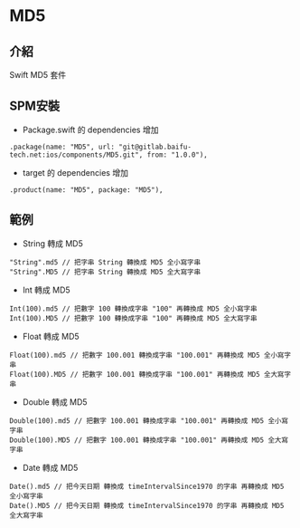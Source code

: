 # MD5

## 介紹

Swift MD5 套件

## SPM安裝

- Package.swift 的 dependencies 增加

```
.package(name: "MD5", url: "git@gitlab.baifu-tech.net:ios/components/MD5.git", from: "1.0.0"),
```

- target 的 dependencies 增加

```
.product(name: "MD5", package: "MD5"),
```

## 範例

- String 轉成 MD5

```
"String".md5 // 把字串 String 轉換成 MD5 全小寫字串
"String".MD5 // 把字串 String 轉換成 MD5 全大寫字串
```

- Int 轉成 MD5

```
Int(100).md5 // 把數字 100 轉換成字串 "100" 再轉換成 MD5 全小寫字串
Int(100).MD5 // 把數字 100 轉換成字串 "100" 再轉換成 MD5 全大寫字串
```

- Float 轉成 MD5

```
Float(100).md5 // 把數字 100.001 轉換成字串 "100.001" 再轉換成 MD5 全小寫字串
Float(100).MD5 // 把數字 100.001 轉換成字串 "100.001" 再轉換成 MD5 全大寫字串
```

- Double 轉成 MD5

```
Double(100).md5 // 把數字 100.001 轉換成字串 "100.001" 再轉換成 MD5 全小寫字串
Double(100).MD5 // 把數字 100.001 轉換成字串 "100.001" 再轉換成 MD5 全大寫字串
```

- Date 轉成 MD5 

```
Date().md5 // 把今天日期 轉換成 timeIntervalSince1970 的字串 再轉換成 MD5 全小寫字串
Date().MD5 // 把今天日期 轉換成 timeIntervalSince1970 的字串 再轉換成 MD5 全大寫字串
```


